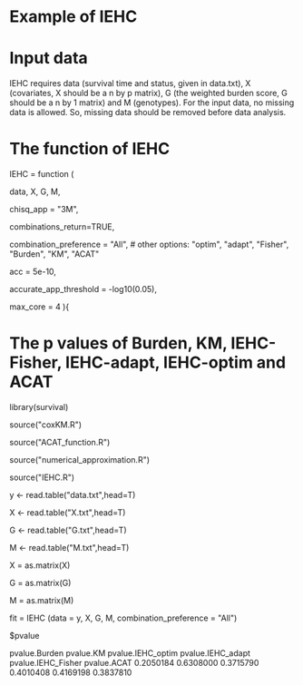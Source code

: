 # Example of IEHC
# Input data
IEHC requires data (survival time and status, given in data.txt), X (covariates, X should be a n by p matrix), G (the weighted burden score, G should be a n by 1 matrix) and M (genotypes). For the input data, no missing data is allowed. So, missing data should be removed before data analysis.
# The function of IEHC
IEHC = function (

  data, X, G, M,
  
  chisq_app = "3M",
  
  combinations_return=TRUE,
  
  combination_preference = "All", # other options: "optim", "adapt", "Fisher", "Burden", "KM", "ACAT"
  
  acc = 5e-10,
  
  accurate_app_threshold = -log10(0.05),
  
  max_core = 4
){
# The p values of Burden, KM, IEHC-Fisher, IEHC-adapt, IEHC-optim and ACAT
library(survival)

source("coxKM.R")

source("ACAT_function.R")

source("numerical_approximation.R")

source("IEHC.R")

y <- read.table("data.txt",head=T)

X <- read.table("X.txt",head=T)

G <- read.table("G.txt",head=T)

M <- read.table("M.txt",head=T)

X = as.matrix(X)

G = as.matrix(G)

M = as.matrix(M)

fit = IEHC (data = y, X, G, M, combination_preference = "All")

$pvalue

pvalue.Burden     pvalue.KM     pvalue.IEHC_optim     pvalue.IEHC_adapt     pvalue.IEHC_Fisher        pvalue.ACAT
0.2050184         0.6308000     0.3715790             0.4010408             0.4169198                 0.3837810 

